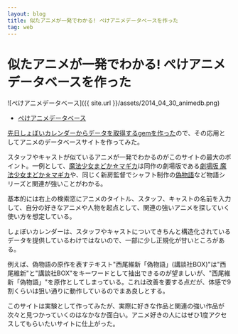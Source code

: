 ```yaml
---
layout: blog
title: 似たアニメが一発でわかる! ぺけアニメデータベースを作った
tag: web
---
```


# 似たアニメが一発でわかる! ぺけアニメデータベースを作った

![ぺけアニメデータベース]({{ site.url }}/assets/2014_04_30_animedb.png)

- [ぺけアニメデータベース](http://animedb.xmisao.com/)

[先日しょぼいカレンダーからデータを取得するgemを作った](http://www.xmisao.com/2014/04/15/ruby-gem-syobocal.html)ので、その応用としてアニメのデータベースサイトを作ってみた。

スタッフやキャストが似ているアニメが一発でわかるのがこのサイトの最大のポイント。一例として、[魔法少女まどか☆マギカ](http://animedb.xmisao.com/title/%E9%AD%94%E6%B3%95%E5%B0%91%E5%A5%B3%E3%81%BE%E3%81%A9%E3%81%8B%E2%98%86%E3%83%9E%E3%82%AE%E3%82%AB)は同作の劇場版である[劇場版 魔法少女まどか☆マギカ](http://animedb.xmisao.com/compare/%E9%AD%94%E6%B3%95%E5%B0%91%E5%A5%B3%E3%81%BE%E3%81%A9%E3%81%8B%E2%98%86%E3%83%9E%E3%82%AE%E3%82%AB/%E5%8A%87%E5%A0%B4%E7%89%88%20%E9%AD%94%E6%B3%95%E5%B0%91%E5%A5%B3%E3%81%BE%E3%81%A9%E3%81%8B%E2%98%86%E3%83%9E%E3%82%AE%E3%82%AB)や、同じく新房監督でシャフト制作の[偽物語](http://animedb.xmisao.com/compare/%E9%AD%94%E6%B3%95%E5%B0%91%E5%A5%B3%E3%81%BE%E3%81%A9%E3%81%8B%E2%98%86%E3%83%9E%E3%82%AE%E3%82%AB/%E5%81%BD%E7%89%A9%E8%AA%9E)など物語シリーズと関連が強いことがわかる。

基本的には右上の検索窓にアニメのタイトル、スタッフ、キャストの名前を入力して、自分の好きなアニメや人物を起点として、関連の強いアニメを探していく使い方を想定している。

しょぼいカレンダーは、スタッフやキャストについてきちんと構造化されているデータを提供しているわけではないので、一部に少し正規化が甘いところがある。

例えば、偽物語の原作を表すテキスト"西尾維新「偽物語」(講談社BOX)"は"西尾維新"と"講談社BOX"をキーワードとして抽出できるのが望ましいが、"西尾維新「偽物語」"を原作としてしまっている。これは改善を要する点だが、体感で9割くらいは狙い通りに動作しているのでまあ良しとする。

このサイトは実験として作ってみたが、実際に好きな作品と関連の強い作品が次々と見つかっていくのはなかなか面白い。アニメ好きの人にはぜひ1度アクセスしてもらいたいサイトに仕上がった。
